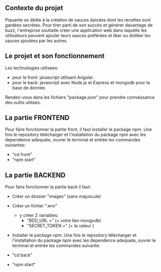 ## Contexte du projet

Piquante se dédie à la création de sauces épicées dont les recettes sont gardées
secrètes. Pour tirer parti de son succès et générer davantage de buzz, l'entreprise
souhaite créer une application web dans laquelle les utilisateurs peuvent ajouter
leurs sauces préférées et liker ou disliker les sauces ajoutées par les autres.

## Le projet et son fonctionnement

Les technologies utilisées:
- pour le front: javascript utilisant Angular.
- pour le back: javascript avec Node.js et Express et mongodb pour la base de donnée.


Rendez-vous dans les fichiers "package.json" pour prendre connaissance des outils utilisés.

## La partie FRONTEND

Pour faire fonctionner la partie front, il faut installer le package npm.
Une fois le repository télécharger et l'installation du package npm avec les dependence adequate, ouvrer le terminal et entrée les commandes suivantes:

- "cd front"
- "npm start"

## La partie BACKEND

Pour faire fonctionner la partie back il faut:
- Créer un dossier "images" (sans majuscule)
- Créer un fichier ".env"
    - y créer 2 variables: 
        - "BDD_URL =" (+ votre lien mongodb)
        - "SECRET_TOKEN =" (+ la valeur ) 
- Installer le package npm.
Une fois le repository télécharger et l'installation du package npm avec les dependence adequate, ouvrer le terminal et entrée les commandes suivante:

- "cd back"
- "npm start"